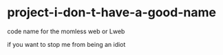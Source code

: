 # project-i-don-t-have-a-good-name
code name for the momless web or Lweb

if you want to stop me from being an idiot
